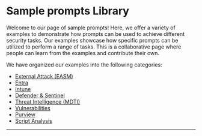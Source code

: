 


# Sample prompts Library 


Welcome to our page of sample prompts! Here, we offer a variety of examples to demonstrate how prompts can be used to achieve different security tasks. Our examples showcase how specific prompts can be utilized to perform a range of tasks. This is a collaborative page where people can learn from the examples and contribute their own.


We have organized our examples into the following categories:



  - [External Attack (EASM)](./EASM/Easm.md)
  - [Entra](./Entra/Entra.md)
  - [Intune](./Intune/Intune.md)
  - [Defender \& Sentinel](./Defender%20and%20Sentinel/Defender%20and%20Sentinel.md)
  - [Threat Intelligence (MDTI)](./MDTI/MDTI.md)
  - [Vulnerabilities](./Vulnerabilities/Vulnerabilities.md)
  - [Purview](./Purview/Purview.md)
  - [Script Analysis](./Scripts/Scripts.md)



***
